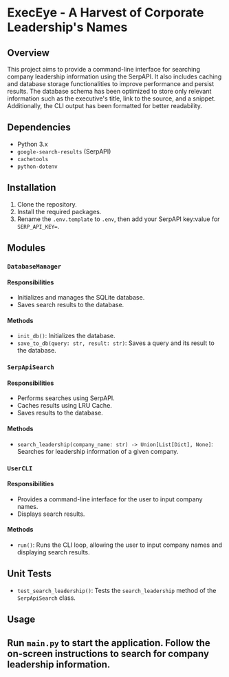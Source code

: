 # ExecEye - A Harvest of Corporate Leadership's Names

## Overview

This project aims to provide a command-line interface for searching company leadership information using the SerpAPI. It also includes caching and database storage functionalities to improve performance and persist results.
The database schema has been optimized to store only relevant information such as the executive's title, link to the source, and a snippet. Additionally, the CLI output has been formatted for better readability.

## Dependencies

* Python 3.x
* `google-search-results` (SerpAPI)
* `cachetools`
* `python-dotenv`

## Installation

1. Clone the repository.
2. Install the required packages.
3. Rename the `.env.template` to `.env`, then add your SerpAPI key:value for `SERP_API_KEY=`.

## Modules

### `DatabaseManager`

#### Responsibilities

* Initializes and manages the SQLite database.
* Saves search results to the database.

#### Methods

* `init_db()`: Initializes the database.
* `save_to_db(query: str, result: str)`: Saves a query and its result to the database.

### `SerpApiSearch`

#### Responsibilities

* Performs searches using SerpAPI.
* Caches results using LRU Cache.
* Saves results to the database.

#### Methods

* `search_leadership(company_name: str) -> Union[List[Dict], None]`: Searches for leadership information of a given company.

### `UserCLI`

#### Responsibilities

* Provides a command-line interface for the user to input company names.
* Displays search results.

#### Methods

* `run()`: Runs the CLI loop, allowing the user to input company names and displaying search results.

## Unit Tests

* `test_search_leadership()`: Tests the `search_leadership` method of the `SerpApiSearch` class.

## Usage

Run `main.py` to start the application. Follow the on-screen instructions to search for company leadership information.
--------------------------------------------------------------------------------------------------------------
